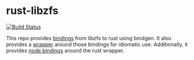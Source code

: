 # rust-libzfs

[![Build Status](https://travis-ci.org/whamcloud/rust-libzfs.svg?branch=master)](https://travis-ci.org/whamcloud/rust-libzfs)

This repo provides [bindings](libzfs-sys) from libzfs to rust using bindgen.
It also provides a [wrapper](libzfs) around those bindings for idiomatic use.
Additionally, it provides [node bindings](node-libzfs) around the rust wrapper.

